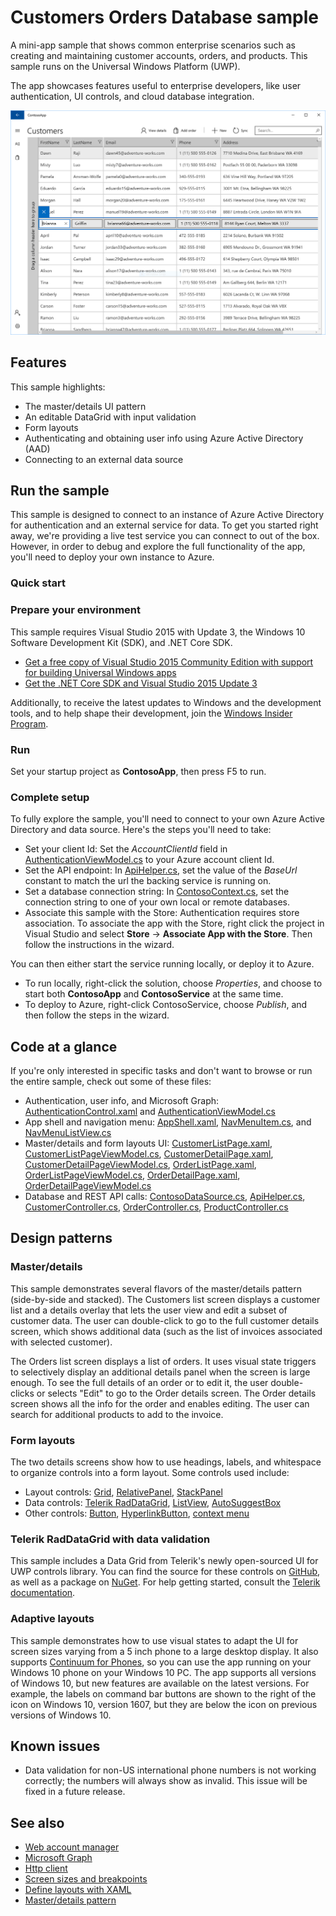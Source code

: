 <!---
  category: ControlsLayoutAndText Data IdentitySecurityAndEncryption Navigation NetworkingAndWebServices
-->

# Customers Orders Database sample 

A mini-app sample that shows common enterprise scenarios such as creating and maintaining customer accounts, orders, and products. 
This sample runs on the Universal Windows Platform (UWP). 

The app showcases features useful to enterprise developers, like user authentication, UI controls, and cloud database integration.

![ContosoApp screenshot 1](screenshot1.png)

## Features

This sample highlights: 

- The master/details UI pattern
- An editable DataGrid with input validation
- Form layouts
- Authenticating and obtaining user info using Azure Active Directory (AAD)
- Connecting to an external data source

## Run the sample

This sample is designed to connect to an instance of Azure Active Directory for authentication and an external service for data. To get you started right away, we're providing a live test service you can connect to out of the box. However, in order to debug and explore the full functionality of the app, you'll need to deploy your own instance to Azure.

### Quick start 

### Prepare your environment

This sample requires Visual Studio 2015 with Update 3, the Windows 10 Software Development Kit (SDK), and .NET Core SDK.

* [Get a free copy of Visual Studio 2015 Community Edition with support for building Universal Windows apps](http://go.microsoft.com/fwlink/?LinkID=280676)
* [Get the .NET Core SDK and Visual Studio 2015 Update 3](https://www.microsoft.com/net/core)

Additionally, to receive the latest updates to Windows and the development tools, and to help shape their development, join the [Windows Insider Program](https://insider.windows.com/ "Become a Windows Insider").

### Run

Set your startup project as **ContosoApp**, then press F5 to run.

### Complete setup

To fully explore the sample, you'll need to connect to your own Azure Active Directory and data source. Here's the steps you'll need to take:  

- Set your client Id: Set the *AccountClientId* field in [AuthenticationViewModel.cs](ContosoApp/ViewModels/AuthenticationViewModel.cs#55) to your Azure account client Id.
- Set the API endpoint: In [ApiHelper.cs](ContosoModels/Database/ApiHelper.cs#44), set the value of the *BaseUrl* constant to match the url the backing service is running on.
- Set a database connection string: In [ContosoContext.cs](ContosoService/ContosoContext.cs#39), set the connection string to one of your own local or remote databases.
- Associate this sample with the Store: Authentication requires store association. To associate the app with the Store, right click the project in Visual Studio and select **Store** -> **Associate App with the Store**. Then follow the instructions in the wizard.

You can then either start the service running locally, or deploy it to Azure. 

- To run locally, right-click the solution, choose *Properties*, and choose to start both **ContosoApp** and **ContosoService** at the same time. 
- To deploy to Azure, right-click ContosoService, choose *Publish*, and then follow the steps in the wizard.

## Code at a glance

If you're only interested in specific tasks and don't want to browse or run the entire sample, check out some of these files: 

- Authentication, user info, and Microsoft Graph: [AuthenticationControl.xaml](ContosoApp/UserControls/AuthenticationControl.xaml) and [AuthenticationViewModel.cs](ContosoApp/ViewModels/AuthenticationViewModel.cs)
- App shell and navigation menu: [AppShell.xaml](ContosoApp/AppShell.xaml), [NavMenuItem.cs](ContosoApp/Navigation/NavMenuItem.cs), and [NavMenuListView.cs](ContosoApp/Navigation/NavMenuListView.cs)
- Master/details and form layouts UI: [CustomerListPage.xaml](ContosoApp/Views/CustomerListPage.xaml), [CustomerListPageViewModel.cs](ContosoApp/ViewModels/CustomerListPageViewModel.cs), [CustomerDetailPage.xaml](ContosoApp/Views/CustomerDetailPage.xaml), [CustomerDetailPageViewModel.cs](ContosoApp/ViewModels/CustomerDetailsPageViewModel.cs), [OrderListPage.xaml](ContosoApp/Views/OrderListPage.xaml), [OrderListPageViewModel.cs](ContosoApp/ViewModels/OrderListPageViewModel.cs), [OrderDetailPage.xaml](ContosoApp/Views/OrderDetailPage.xaml), [OrderDetailPageViewModel.cs](ContosoApp/ViewModels/OrderDetailPageViewModel.cs)
- Database and REST API calls: [ContosoDataSource.cs](ContosoModels/Database/ContosoDataSource.cs), [ApiHelper.cs](ContosoModels/Database/ApiHelper.cs), [CustomerController.cs](ContosoService/Controllers/CustomerController.cs), [OrderController.cs](ContosoService/Controllers/OrderController.cs), [ProductController.cs](ContosoService/Controllers/ProductController.cs)

## Design patterns

### Master/details

This sample demonstrates several flavors of the master/details pattern (side-by-side and stacked). The Customers list screen displays a customer list and a details overlay that lets the user view and edit a subset of customer data. The user can double-click to go to the full customer details screen, which shows additional data (such as the list of invoices associated with selected customer). 

The Orders list screen displays a list of orders. It uses visual state triggers to selectively display an additional details panel when the screen is large enough. To see the full details of an order or to edit it, the user double-clicks or selects "Edit" to go to the Order details screen. The Order details screen shows all the info for the order and enables editing. The user can search for additional products to add to the invoice.

### Form layouts

The two details screens show how to use headings, labels, and whitespace to organize controls into a form layout. Some controls used include:

- Layout controls: [Grid](https://msdn.microsoft.com/library/windows/apps/Windows.UI.Xaml.Controls.Grid), [RelativePanel](https://msdn.microsoft.com/library/windows/apps/Windows.UI.Xaml.Controls.RelativePanel), [StackPanel](https://msdn.microsoft.com/library/windows/apps/Windows.UI.Xaml.Controls.StackPanel)
- Data controls: [Telerik RadDataGrid](http://docs.telerik.com/devtools/universal-windows-platform/controls/raddatagrid/columns/datagrid-overview), [ListView](https://msdn.microsoft.com/library/windows/apps/Windows.UI.Xaml.Controls.ListView), [AutoSuggestBox](https://msdn.microsoft.com/library/windows/apps/Windows.UI.Xaml.Controls.AutoSuggestBox)
- Other controls: [Button](https://msdn.microsoft.com/library/windows/apps/Windows.UI.Xaml.Controls.Button), [HyperlinkButton](https://msdn.microsoft.com/library/windows/apps/Windows.UI.Xaml.Controls.HyperlinkButton), [context menu](https://msdn.microsoft.com/windows/uwp/controls-and-patterns/menus)

### Telerik RadDataGrid with data validation

This sample includes a Data Grid from Telerik's newly open-sourced UI for UWP controls library. You can find the source for these controls on [GitHub](https://github.com/telerik/UI-For-UWP), as well as a package on [NuGet](https://www.nuget.org/packages/Telerik.UI.for.UniversalWindowsPlatform). For help getting started, consult the [Telerik documentation](http://docs.telerik.com/devtools/universal-windows-platform/). 

### Adaptive layouts

This sample demonstrates how to use visual states to adapt the UI for screen sizes varying from a 5 inch phone to a large desktop display. It also supports [Continuum for Phones](https://www.microsoft.com/windows/continuum), so you can use the app running on your Windows 10 phone on your Windows 10 PC. The app supports all versions of Windows 10, but new features are available on the latest versions. For example, the labels on command bar buttons are shown to the right of the icon on Windows 10, version 1607, but they are below the icon on previous versions of Windows 10.

## Known issues

* Data validation for non-US international phone numbers is not working correctly; the numbers will always show as invalid. This issue will be fixed in a future release.

## See also

- [Web account manager](https://msdn.microsoft.com/windows/uwp/security/web-account-manager)
- [Microsoft Graph](https://graph.microsoft.io/)
- [Http client](https://msdn.microsoft.com/windows/uwp/networking/httpclient)
- [Screen sizes and breakpoints](https://msdn.microsoft.com/windows/uwp/layout/screen-sizes-and-breakpoints-for-responsive-design)
- [Define layouts with XAML](https://msdn.microsoft.com/windows/uwp/layout/layouts-with-xaml)
- [Master/details pattern](https://msdn.microsoft.com/en-us/windows/uwp/controls-and-patterns/master-details)